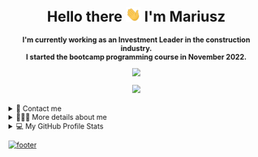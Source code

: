 <div align="center">

<h1 align="center"> Hello there <img width="30" src="./docs/waving.gif"> I'm Mariusz </h1>

<h4 align="center">I'm currently working as an Investment Leader in the construction industry. <br /> I started the bootcamp programming course in November 2022.

<br />

![](https://komarev.com/ghpvc/?username=your-github-iMdPd&style=for-the-badge&color=lightgray)

![](https://raw.githubusercontent.com/Adam-pw/Adam-pw/main/animation_500_kxa883sd.gif)

</div>

<details>
  <summary>📱 Contact me</summary>
<div>
  <samp>
    <h2 align="center">Contact with me via:</h2>
    <p align="center">
      <a href="https://github.com/iMdPd" target="blank"><img align="center"
         src="https://img.shields.io/badge/GitHub-100000?style=for-the-badge&logo=github&logoColor=white" 
         alt="Github" height="30"/></a>
      <a href="https://www.linkedin.com/in/mariusz-politowicz-3b0017117/" target="blank"><img align="center"
         src="https://img.shields.io/badge/linkedin-%231DA1F2.svg?style=for-the-badge&logo=linkedin&logoColor=white"
         alt="LinkedIn" height="30"/></a>
      <a href="mailto:politowicz.mar@gmail.com" target="blank"><img align="center"
         src="https://img.shields.io/badge/gmail-EA4335.svg?style=for-the-badge&logo=gmail&logoColor=white"
         alt="Gmail" height="30"/></a>
      <a href="https://www.facebook.com/mariusz.politowicz.1/" target="blank"><img align="center"
         src="https://img.shields.io/badge/facebook-4267B2.svg?style=for-the-badge&logo=facebook&logoColor=white"
         alt="Facebook" height="30"/></a>
      <a href="https://www.instagram.com/politowicz.mariusz/" target="blank"><img align="center"
         src="https://img.shields.io/badge/instagram-%23E4405F.svg?style=for-the-badge&logo=Instagram&logoColor=white"
         alt="Instagram" height="30"/></a>
          </p>
  </samp>
</div>
</details>

<details>
  <summary>🙋🏻‍♂️ More details about me</summary>
<div>
<samp>
<h2 align="center">More details about me:</h2>

```js
const aboutMe = {
  first_name: "Mariusz",

  last_name: "Politowicz",

  full_name: function () {
    return `${this.first_name} ${this.last_name}`;
  },

  age: function myAge() {
    function age(birthDate) {
      const today = new Date();
      const age =
        today.getFullYear() -
        birthDate.getFullYear() -
        (today.getMonth() < birthDate.getMonth() ||
          (today.getMonth() === birthDate.getMonth() &&
            today.getDate() < birthDate.getDate()));
      return age;
    }

    const birthDate = new Date(1994, 8, 16);
    const ageValue = age(birthDate);

    return ageValue;
  },

  located_in: {
    city: "Bielsko_Biała",
    country: "Poland",
  },

  current_job: {
    job_title: "Investments Leader",
    company: "Abakon",
    industry: "Construction",
  },

  hireable: true,

  skills: [
    "HTML",
    "CSS",
    "SASS",
    "Bootstrap",
    "ANTD",
    "JavaScript",
    "Handlebars",
    "React",
    "Redux",
    "Jest",
    "Chrome_DevTools",
    "GIT",
    "RWD",
    "Postman",
    "Jira",
  ],

  languages: {
    english: "B2",
    polish: "native",
  },

  currently_learning: ["Node", "Express" "RubyOnRails"],

  hobbies: ["Gravel", "Bjj", "Photography", "Travel", "Hiking"],

  social_media: [
    {
      description: "github",
      link: "https://github.com/iMdPd",
    },
    {
      description: "linkedIn",
      link: "https://www.linkedin.com/in/mariusz-politowicz-3b0017117/",
    },
    {
      description: "gmail",
      link: "politowiczmar@gmail.com",
    },
    {
      description: "facebook",
      link: "https://www.facebook.com/mariusz.politowicz.1/",
    },
    {
      description: "instagram",
      link: "https://www.instagram.com/politowicz.mariusz/",
    },
  ],
};
```

 </samp>
</div>
</details>
  
<details> 
  <summary>💻 My GitHub Profile Stats</summary>
  <div align="center">

  <samp>
    <h2 align="center">My GitHub Profile Stats</h2>

[![wakatime](https://wakatime.com/badge/user/df72a2a6-6bf3-4c98-af1d-ca954e289a1f.svg)](https://wakatime.com/@df72a2a6-6bf3-4c98-af1d-ca954e289a1f)

![iMdPd's GitHub stats](https://github-readme-stats.vercel.app/api?username=iMdPd&show_icons=true&theme=dark&bg_color=00000000)

![iMdPd's Top Langs](https://github-readme-stats.vercel.app/api/top-langs/?username=iMdPd&theme=dark&bg_color=00000000)

  </div>    
</details>

<a href="https://github.com/iMdPd">

![footer](https://capsule-render.vercel.app/api?type=waving&color=auto&animation=twinkling&fontSize=20&height=150&section=footer&text=Credits:%20iMdPd,%20Last%20Edited:%2019/03/2023&fontAlignY=90)

</a>
